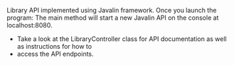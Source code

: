Library API implemented using Javalin framework. 
Once you launch the program: 
The main method will start a new Javalin API on the console at localhost:8080.
 * Take a look at the LibraryController class for API documentation as well as instructions for how to
 * access the API endpoints.
